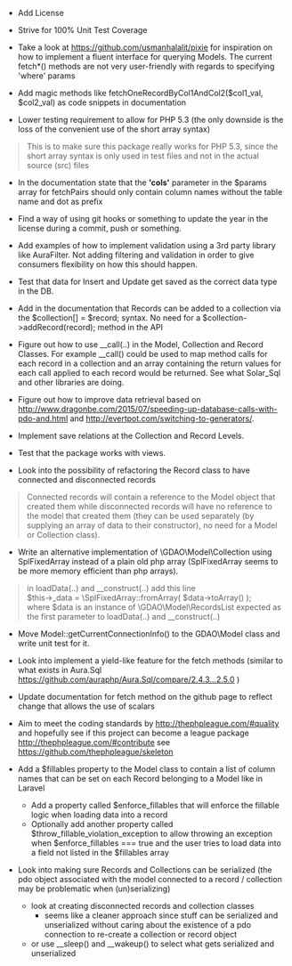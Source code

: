 * Add License

* Strive for 100% Unit Test Coverage

* Take a look at https://github.com/usmanhalalit/pixie for inspiration on how to implement a fluent interface for querying Models. The current fetch*() methods are not very user-friendly with regards to specifying 'where' params

* Add magic methods like fetchOneRecordByCol1AndCol2($col1_val, $col2_val) as code snippets in documentation

* Lower testing requirement to allow for PHP 5.3 (the only downside is the loss of the convenient use of the short array syntax)
> This is to make sure this package really works for PHP 5.3, since the short array syntax is only used in test files and not in the actual source (src) files

* In the documentation state that the **'cols'** parameter in the $params array for fetchPairs should only contain column names without the table name and dot as prefix

* Find a way of using git hooks or something to update the year in the license during a commit, push or something.

* Add examples of how to implement validation using a 3rd party library like AuraFilter. Not adding filtering and validation in order to give consumers flexibility on how this should happen.

* Test that data for Insert and Update get saved as the correct data type in the DB.

* Add in the documentation that Records can be added to a collection via the $collection[] = $record; syntax. No need for a $collection->addRecord(record); method in the API

* Figure out how to use __call(..) in the Model, Collection and Record Classes. For example __call() could be used to map method calls for each record in a collection and an array containing the return values for each call applied to each record would be returned. See what Solar_Sql and other libraries are doing.

* Figure out how to improve data retrieval based on http://www.dragonbe.com/2015/07/speeding-up-database-calls-with-pdo-and.html and http://evertpot.com/switching-to-generators/.

* Implement save relations at the Collection and Record Levels.

* Test that the package works with views.

* Look into the possibility of refactoring the Record class to have connected and disconnected records
> Connected records will contain a reference to the Model object that created them while disconnected records will have no reference to the model that created them 
> (they can be used separately (by supplying an array of data to their constructor), no need for a Model or Collection class).

* Write an alternative implementation of \GDAO\Model\Collection using SplFixedArray instead of a plain old php array (SplFixedArray seems to be more memory efficient than php arrays). 
> in loadData(..) and __construct(..) add this line   
> $this->_data = \SplFixedArray::fromArray( $data->toArray() );   
> where $data is an instance of \GDAO\Model\RecordsList expected as the first parameter to loadData(..) and __construct(..) 

* Move Model::getCurrentConnectionInfo() to the GDAO\Model class and write unit test for it.

* Look into implement a yield-like feature for the fetch methods (similar to what exists in Aura.Sql https://github.com/auraphp/Aura.Sql/compare/2.4.3...2.5.0 )

* Update documentation for fetch method on the github page to reflect change that allows the use of scalars

* Aim to meet the coding standards by http://thephpleague.com/#quality and hopefully see if this project can become a league package http://thephpleague.com/#contribute see https://github.com/thephpleague/skeleton

* Add a $fillables property to the Model class to contain a list of column names that can be set on each Record belonging to a Model like in Laravel
    - Add a property called $enforce_fillables that will enforce the fillable logic when loading data into a record
    - Optionally add another property called $throw_fillable_violation_exception to allow throwing an exception when $enforce_fillables === true and the user tries to load data into a field not listed in the $fillables array

* Look into making sure Records and Collections can be serialized (the pdo object associated with the model connected to a record / collection may be problematic when (un)serializing)
    - look at creating disconnected records and collection classes
        - seems like a cleaner approach since stuff can be serialized and unserialized without caring about the existence of a pdo connection to re-create a collection or record object
    - or use __sleep() and __wakeup() to select what gets serialized and unserialized
